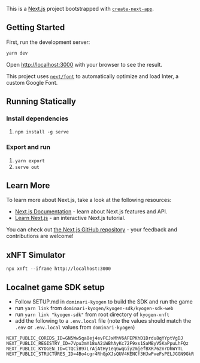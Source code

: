 This is a [Next.js](https://nextjs.org/) project bootstrapped with [`create-next-app`](https://github.com/vercel/next.js/tree/canary/packages/create-next-app).


## Getting Started

First, run the development server:

```bash
yarn dev
```

Open [http://localhost:3000](http://localhost:3000) with your browser to see the result.

This project uses [`next/font`](https://nextjs.org/docs/basic-features/font-optimization) to automatically optimize and load Inter, a custom Google Font.

## Running Statically
### Install dependencies
1. `npm install -g serve`
### Export and run
1. `yarn export`
2. `serve out`

## Learn More

To learn more about Next.js, take a look at the following resources:

- [Next.js Documentation](https://nextjs.org/docs) - learn about Next.js features and API.
- [Learn Next.js](https://nextjs.org/learn) - an interactive Next.js tutorial.

You can check out [the Next.js GitHub repository](https://github.com/vercel/next.js/) - your feedback and contributions are welcome!

## xNFT Simulator

`npx xnft --iframe http://localhost:3000`

## Localnet game SDK setup

- Follow SETUP.md in `dominari-kyogen` to build the SDK and run the game
- run `yarn link` from `dominari-kyogen/kyogen-sdk/kyogen-sdk-web`
- run `yarn link "kyogen-sdk"` from root directory of `kyogen-xnft`
- add the following to a `.env.local` file (note the values should match the `.env` or `.env.local` values from `dominari-kyogen`)

```
NEXT_PUBLIC_COREDS_ID=GN5Ww5qa8ej4evFCJxMhV6AFEPKhD1Drdu8qYYptVgDJ
NEXT_PUBLIC_REGISTRY_ID=7Vpu3mY18uA2iWBhAyKc72F9xs1SaMByV5KaPpuLhFQz
NEXT_PUBLIC_KYOGEN_ID=CTQCiB97LrAjAtHy1eqGwqGiy2mjefBXR762nrDhWYTL
NEXT_PUBLIC_STRUCTURES_ID=4Bo4cgr4RhGpXJsQUV4KENCf3HJwPveFsPELJGGN9GkR
```
